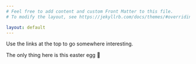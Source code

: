 ```yaml
---
# Feel free to add content and custom Front Matter to this file.
# To modify the layout, see https://jekyllrb.com/docs/themes/#overriding-theme-defaults

layout: default
---
```


Use the links at the top to go somewhere interesting.

The only thing here is this easter egg :egg: